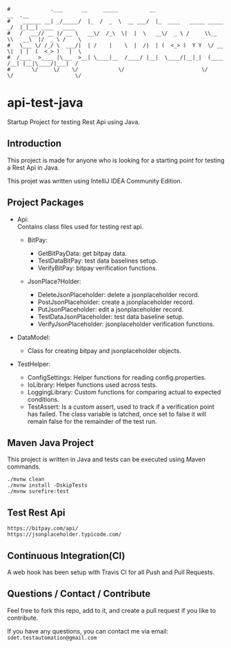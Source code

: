 ```                                                                      
#             .___      __     _____          __                         __  .__               
#    ______ __| _/_____/  |_  /  _  \  __ ___/  |_  ____   _____ _____ _/  |_|__| ____   ____  
#   /  ___// __ |/ __ \   __\/  /_\  \|  |  \   __\/  _ \ /     \\__  \\   __\  |/  _ \ /    \ 
#   \___ \/ /_/ \  ___/|  | /    |    \  |  /|  | (  <_> )  Y Y  \/ __ \|  | |  (  <_> )   |  \
#  /____  >____ |\___  >__| \____|__  /____/ |__|  \____/|__|_|  (____  /__| |__|\____/|___|  /
#       \/     \/    \/             \/                         \/     \/                    \/ 
```

# api-test-java
Startup Project for testing Rest Api using Java.


Introduction
------------
This project is made for anyone who is looking for a starting point for testing a Rest Api in Java.

This projet was written using IntelliJ IDEA Community Edition.   


Project Packages
-----
* Api:  
Contains class files used for testing rest api.  
    - BitPay:
        - GetBitPayData: get bitpay data.
        - TestDataBitPay: test data baselines setup. 
        - VerifyBitPay: bitpay verification functions. 
    
    - JsonPlace?Holder:
        - DeleteJsonPlaceholder: delete a jsonplaceholder record.
        - PostJsonPlaceholder: create a jsonplaceholder record.
        - PutJsonPlaceholder: edit a jsonplaceholder record. 
        - TestDataJsonPlaceholder: test data baseline setup.
        - VerifyJsonPlaceholder: jsonplaceholder verification functions. 
        
        
* DataModel:
    - Class for creating bitpay and jsonplaceholder objects. 
    
 
* TestHelper:  
    - ConfigSettings: Helper functions for reading config.properties.  
    - IoLibrary: Helper functions used across tests.  
    - LoggingLibrary: Custom functions for comparing actual to expected conditions.  
    - TestAssert: Is a custom assert, used to track if a verification point has failed.  The class variable is latched, once set to false it will remain false for the remainder of the test run. 


Maven Java Project
-----
This project is written in Java and tests can be executed using Maven commands. 

    ./mvnw clean
    ./mvnw install -DskipTests
    ./mvnw surefire:test

Test Rest Api
-----
    https://bitpay.com/api/
    https://jsonplaceholder.typicode.com/    

   
Continuous Integration(CI)
------------
A web hook has been setup with Travis CI for all Push and Pull Requests.
 

Questions / Contact / Contribute
------------
Feel free to fork this repo, add to it, and create a pull request if you like to contribute.  

If you have any questions, you can contact me via email: `sdet.testautomation@gmail.com`
